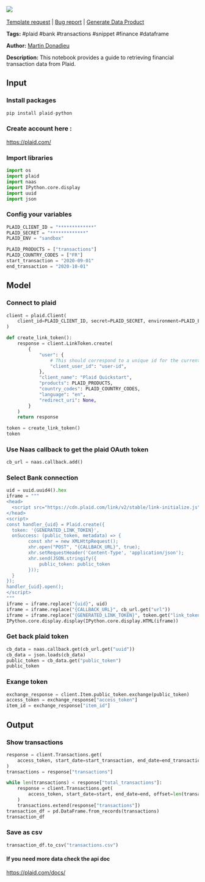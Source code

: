 <a href="https://app.naas.ai/user-redirect/naas/downloader?url=https://raw.githubusercontent.com/jupyter-naas/awesome-notebooks/master/Plaid/Plaid_Get_transactions.ipynb" target="_parent"><img src="https://naasai-public.s3.eu-west-3.amazonaws.com/Open_in_Naas_Lab.svg"/></a><br><br><a href="https://github.com/jupyter-naas/awesome-notebooks/issues/new?assignees=&labels=&template=template-request.md&title=Tool+-+Action+of+the+notebook+">Template request</a> | <a href="https://github.com/jupyter-naas/awesome-notebooks/issues/new?assignees=&labels=bug&template=bug_report.md&title=Plaid+-+Get+transactions:+Error+short+description">Bug report</a> | <a href="https://app.naas.ai/user-redirect/naas/downloader?url=https://raw.githubusercontent.com/jupyter-naas/awesome-notebooks/master/Naas/Naas_Start_data_product.ipynb" target="_parent">Generate Data Product</a>

**Tags:** #plaid #bank #transactions #snippet #finance #dataframe

**Author:** [Martin Donadieu](https://www.linkedin.com/in/martindonadieu/)

**Description:** This notebook provides a guide to retrieving financial transaction data from Plaid.

## Input

### Install packages


```python
pip install plaid-python
```

### Create account here :
https://plaid.com/
    
    

### Import libraries


```python
import os
import plaid
import naas
import IPython.core.display
import uuid
import json
```

### Config your variables


```python
PLAID_CLIENT_ID = "*************"
PLAID_SECRET = "*************"
PLAID_ENV = "sandbox"

PLAID_PRODUCTS = ["transactions"]
PLAID_COUNTRY_CODES = ["FR"]
start_transaction = "2020-09-01"
end_transaction = "2020-10-01"
```

## Model

### Connect to plaid


```python
client = plaid.Client(
    client_id=PLAID_CLIENT_ID, secret=PLAID_SECRET, environment=PLAID_ENV
)
```


```python
def create_link_token():
    response = client.LinkToken.create(
        {
            "user": {
                # This should correspond to a unique id for the current user.
                "client_user_id": "user-id",
            },
            "client_name": "Plaid Quickstart",
            "products": PLAID_PRODUCTS,
            "country_codes": PLAID_COUNTRY_CODES,
            "language": "en",
            "redirect_uri": None,
        }
    )
    return response
```


```python
token = create_link_token()
token
```

### Use Naas callback to get the plaid OAuth token


```python
cb_url = naas.callback.add()
```

### Select Bank connection


```python
uid = uuid.uuid4().hex
iframe = """
<head>
  <script src="https://cdn.plaid.com/link/v2/stable/link-initialize.js"></script>
</head>
<script>
const handler_{uid} = Plaid.create({
  token: '{GENERATED_LINK_TOKEN}',
  onSuccess: (public_token, metadata) => {
        const xhr = new XMLHttpRequest();
        xhr.open("POST", "{CALLBACK_URL}", true);
        xhr.setRequestHeader('Content-Type', 'application/json');
        xhr.send(JSON.stringify({
            public_token: public_token
        }));
  }
});
handler_{uid}.open();
</script>
"""
iframe = iframe.replace("{uid}", uid)
iframe = iframe.replace("{CALLBACK_URL}", cb_url.get("url"))
iframe = iframe.replace("{GENERATED_LINK_TOKEN}", token.get("link_token"))
IPython.core.display.display(IPython.core.display.HTML(iframe))
```

### Get back plaid token


```python
cb_data = naas.callback.get(cb_url.get("uuid"))
cb_data = json.loads(cb_data)
public_token = cb_data.get("public_token")
public_token
```

### Exange token 


```python
exchange_response = client.Item.public_token.exchange(public_token)
access_token = exchange_response["access_token"]
item_id = exchange_response["item_id"]
```

## Output

### Show transactions


```python
response = client.Transactions.get(
    access_token, start_date=start_transaction, end_date=end_transaction
)
transactions = response["transactions"]

while len(transactions) < response["total_transactions"]:
    response = client.Transactions.get(
        access_token, start_date=start, end_date=end, offset=len(transactions)
    )
    transactions.extend(response["transactions"])
transaction_df = pd.DataFrame.from_records(transactions)
transaction_df
```

### Save as csv


```python
transaction_df.to_csv("transactions.csv")
```

#### If you need more data check the api doc 
https://plaid.com/docs/

